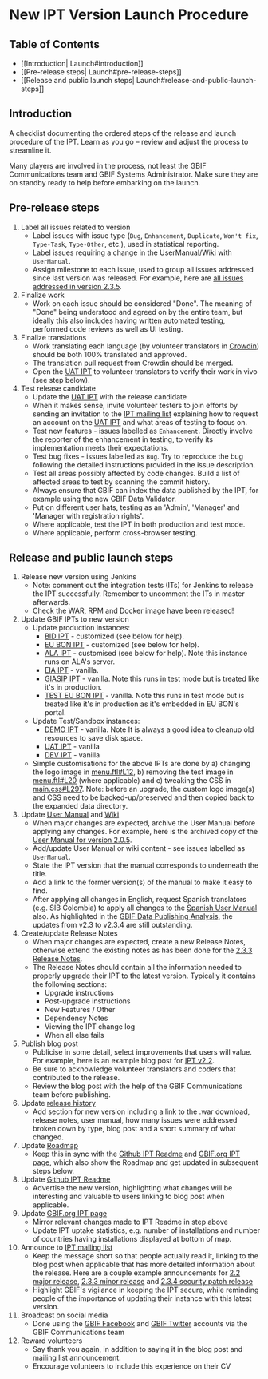# New IPT Version Launch Procedure

## Table of Contents
+ [[Introduction| Launch#introduction]]
+ [[Pre-release steps| Launch#pre-release-steps]]
+ [[Release and public launch steps| Launch#release-and-public-launch-steps]]

## Introduction

A checklist documenting the ordered steps of the release and launch procedure of the IPT. Learn as you go – review and adjust the process to streamline it. 

Many players are involved in the process, not least the GBIF Communications team and GBIF Systems Administrator. Make sure they are on standby ready to help before embarking on the launch. 

## Pre-release steps

1. Label all issues related to version
    * Label issues with issue type (`Bug`, `Enhancement`, `Duplicate`, `Won't fix`, `Type-Task`, `Type-Other`, etc.), used in statistical reporting.
    * Label issues requiring a change in the UserManual/Wiki with `UserManual`.
    * Assign milestone to each issue, used to group all issues addressed since last version was released. For example, here are [all issues addressed in version 2.3.5](https://github.com/gbif/ipt/issues?q=is%3Aissue+milestone%3A2.3.5+is%3Aclosed).
2. Finalize work
    * Work on each issue should be considered "Done". The meaning of "Done" being understood and agreed on by the entire team, but ideally this also includes having written automated testing, performed code reviews as well as UI testing.
3. Finalize translations 
    * Work translating each language (by volunteer translators in [Crowdin](https://crowdin.com/project/gbif-ipt)) should be both 100% translated and approved. 
    * The translation pull request from Crowdin should be merged.
    * Open the [UAT IPT](https://ipt.gbif-uat.org/) to volunteer translators to verify their work in vivo (see step below). 
4. Test release candidate
    * Update the [UAT IPT](https://ipt.gbif-uat.org/) with the release candidate
    * When it makes sense, invite volunteer testers to join efforts by sending an invitation to the [IPT mailing list](https://lists.gbif.org/mailman/listinfo/ipt) explaining how to request an account on the [UAT IPT](https://ipt.gbif-uat.org/) and what areas of testing to focus on.    
    * Test new features - issues labelled as `Enhancement`. Directly involve the reporter of the enhancement in testing, to verify its implementation meets their expectations. 
    * Test bug fixes - issues labelled as `Bug`. Try to reproduce the bug following the detailed instructions provided in the issue description. 
    * Test all areas possibly affected by code changes. Build a list of affected areas to test by scanning the commit history.
    * Always ensure that GBIF can index the data published by the IPT, for example using the new GBIF Data Validator.
    * Put on different user hats, testing as an 'Admin', 'Manager' and 'Manager with registration rights'.
    * Where applicable, test the IPT in both production and test mode. 
    * Where applicable, perform cross-browser testing.

## Release and public launch steps 

1. Release new version using Jenkins
    * Note: comment out the integration tests (ITs) for Jenkins to release the IPT successfully. Remember to uncomment the ITs in master afterwards. 
    * Check the WAR, RPM and Docker image have been released!
2. Update GBIF IPTs to new version
    * Update production instances:
        * [BID IPT](https://cloud.gbif.org/bid) - customized (see below for help).
        * [EU BON IPT](https://cloud.gbif.org/eubon) - customized (see below for help).
        * [ALA IPT](http://ipt.ala.org.au/) - customised (see below for help). Note this instance runs on ALA's server.
        * [EIA IPT](https://cloud.gbif.org/eia/) - vanilla.
        * [GIASIP IPT](https://giasip.gbif.org) - vanilla. Note this runs in test mode but is treated like it's in production.
        * [TEST EU BON IPT](http://eubon-ipt.gbif.org/) - vanilla. Note this runs in test mode but is treated like it's in production as it's embedded in EU BON's portal.
    * Update Test/Sandbox instances:
        * [DEMO IPT](https://ipt.gbif.org/) - vanilla. Note It is always a good idea to cleanup old resources to save disk space.
        * [UAT IPT](https://ipt.gbif-uat.org/) - vanilla
        * [DEV IPT](https://ipt.gbif-dev.org/) - vanilla
    * Simple customisations for the above IPTs are done by a) changing the logo image in [menu.ftl#L12](https://github.com/gbif/ipt/blob/master/src/main/webapp/WEB-INF/pages/inc/menu.ftl#L12), b) removing the test image in [menu.ftl#L20](https://github.com/gbif/ipt/blob/master/src/main/webapp/WEB-INF/pages/inc/menu.ftl#L20) (where applicable) and c) tweaking the CSS in [main.css#L297](https://github.com/gbif/ipt/blob/master/src/main/webapp/styles/main.css#L297). Note: before an upgrade, the custom logo image(s) and CSS need to be backed-up/preserved and then copied back to the expanded data directory. 
3. Update [User Manual](https://github.com/gbif/ipt/wiki/IPT2ManualNotes.wiki) and [Wiki](https://github.com/gbif/ipt/wiki)
    * When major changes are expected, archive the User Manual before applying any changes. For example, here is the archived copy of the [User Manual for version 2.0.5](https://github.com/gbif/ipt/wiki/IPTUserManualv205.wiki). 
    * Add/update User Manual or wiki content - see issues labelled as `UserManual`. 
    * State the IPT version that the manual corresponds to underneath the title. 
    * Add a link to the former version(s) of the manual to make it easy to find.
    * After applying all changes in English, request Spanish translators (e.g. SIB Colombia) to apply all changes to the [Spanish User Manual](https://github.com/gbif/ipt/wiki/IPT2ManualNotes_ES.wiki) also. As highlighted in the [GBIF Data Publishing Analysis](https://docs.google.com/document/d/1epPxmHeTsEoDGQwIPmBY5AdC2R_Cpm-5HlgEXL-FuBE/edit?usp=sharing), the updates from v2.3 to v2.3.4 are still outstanding.
4. Create/update Release Notes
    * When major changes are expected, create a new Release Notes, otherwise extend the existing notes as has been done for the [2.3.3 Release Notes](https://github.com/gbif/ipt/wiki/IPTReleaseNotes233.wiki).
    * The Release Notes should contain all the information needed to properly upgrade their IPT to the latest version. Typically it contains the following sections:
        * Upgrade instructions
        * Post-upgrade instructions
        * New Features / Other
        * Dependency Notes
        * Viewing the IPT change log
        * When all else fails
5. Publish blog post
    * Publicise in some detail, select improvements that users will value. For example, here is an example blog post for [IPT v2.2](http://gbif.blogspot.com/2015/03/ipt-v22.html).
    * Be sure to acknowledge volunteer translators and coders that contributed to the release.
    * Review the blog post with the help of the GBIF Communications team before publishing. 
6. Update [release history](https://github.com/gbif/ipt/wiki/Releases)
    * Add section for new version including a link to the .war download, release notes, user manual, how many issues were addressed broken down by type, blog post and a short summary of what changed.  
7. Update [Roadmap](https://github.com/gbif/ipt/wiki/Roadmap)
    * Keep this in sync with the [Github IPT Readme](https://github.com/gbif/ipt/blob/master/README.md) and [GBIF.org IPT page](https://www.gbif.org/ipt), which also show the Roadmap and get updated in subsequent steps below.
8. Update [Github IPT Readme](https://github.com/gbif/ipt/blob/master/README.md)
    * Advertise the new version, highlighting what changes will be interesting and valuable to users linking to blog post when applicable.
9. Update [GBIF.org IPT page](https://www.gbif.org/ipt)
    * Mirror relevant changes made to IPT Readme in step above
    * Update IPT uptake statistics, e.g. number of installations and number of countries having installations displayed at bottom of map. 
10. Announce to [IPT mailing list](https://lists.gbif.org/mailman/listinfo/ipt)
    * Keep the message short so that people actually read it, linking to the blog post when applicable that has more detailed information about the release. Here are a couple example announcements for [2.2 major release](https://lists.gbif.org/pipermail/ipt/2015-March/000591.html), [2.3.3 minor release](https://lists.gbif.org/pipermail/ipt/2017-January/000666.html) and [2.3.4 security patch release](https://lists.gbif.org/pipermail/ipt/2017-March/000671.html) 
    * Highlight GBIF's vigilance in keeping the IPT secure, while reminding people of the importance of updating their instance with this latest version. 
11. Broadcast on social media
    * Done using the [GBIF Facebook](https://www.facebook.com/gbifnews) and [GBIF Twitter](https://twitter.com/GBIF) accounts via the GBIF Communications team
12. Reward volunteers
    * Say thank you again, in addition to saying it in the blog post and mailing list announcement.
    * Encourage volunteers to include this experience on their CV


